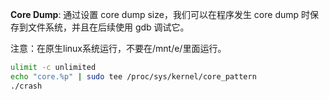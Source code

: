 **Core Dump**: 通过设置 core dump size，我们可以在程序发生 core dump 时保存到文件系统，并且在后续使用 gdb 调试它。

注意：在原生linux系统运行，不要在/mnt/e/里面运行。

```bash
ulimit -c unlimited
echo "core.%p" | sudo tee /proc/sys/kernel/core_pattern
./crash
```